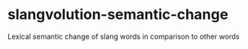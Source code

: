 # slangvolution-semantic-change
Lexical semantic change of slang words in comparison to other words

